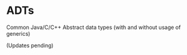 # ADTs
Common Java/C/C++ Abstract data types (with and without usage of generics)

(Updates pending)
